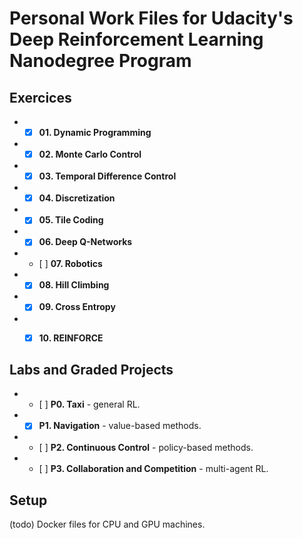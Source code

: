 # Personal Work Files for Udacity's Deep Reinforcement Learning Nanodegree Program


## Exercices
+ - [x] **01. Dynamic Programming**
+ - [x] **02. Monte Carlo Control** 
+ - [x] **03. Temporal Difference Control**
+ - [x] **04. Discretization**
+ - [x] **05. Tile Coding**
+ - [x] **06. Deep Q-Networks**
+ - [ ] **07. Robotics**
+ - [x] **08. Hill Climbing**
+ - [x] **09. Cross Entropy**
+ - [x] **10. REINFORCE**


## Labs and Graded Projects
+ - [ ] **P0. Taxi** - general RL.
+ - [x] **P1. Navigation** - value-based methods.
+ - [ ] **P2. Continuous Control** - policy-based methods.
+ - [ ] **P3. Collaboration and Competition** - multi-agent RL.

## Setup
(todo) Docker files for CPU and GPU machines.
